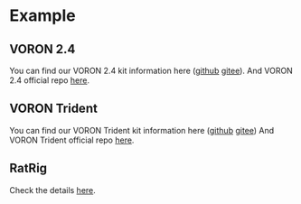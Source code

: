 # Example

## VORON 2.4

You can find our VORON 2.4 kit information here ([github](https://github.com/FYSETC/FYSETC-Voron-2) [gitee](https://gitee.com/fysetc-mirrors/FYSETC-Voron-2)). And VORON 2.4 official repo [here](https://github.com/VoronDesign/Voron-2). 

## VORON Trident

You can find our VORON Trident kit information here ([github](https://github.com/FYSETC/FYSETC-Voron-Trident) [gitee](https://gitee.com/fysetc-mirrors/FYSETC-Voron-Trident)) And VORON Trident official repo [here](https://github.com/VoronDesign/Voron-Trident). 

## RatRig

Check the details [here](https://os.ratrig.com/docs/boards/fysetc/spider-11/).


